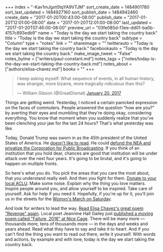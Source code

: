 +++
index = "-Kav1mJgxt0tqYA9VTJM"
sort_create_date = 1484901780
sort_last_updated = 1484927160
sort_publish_date = 1484942460
create_date = "2017-01-20T00:43:00-08:00"
publish_date = "2017-01-20T12:01:00-08:00"
date = "2017-01-20T12:01:00-08:00"
last_updated = "2017-01-20T07:46:00-08:00"
preview_url = "03fe085d-f3ee-dd01-ba0b-4157c893edb9"
name = "Today is the day we start taking the country back"
title = "Today is the day we start taking the country back"
subtype = "Column"
type = "notes"
link = ""
shareimage = ""
twitterauto = "Today is the day we start taking the country back."
facebookauto = "Today is the day we start taking the country back."
make_image_tweet = "False"
notes_byline = ["writers/paul-constant.md"]
notes_tags = ["notes/today-is-the-day-we-start-taking-the-country-back.md"]
notes_about = ["authors/elisa-chavez.md"]
books = ""
+++
<blockquote class="twitter-tweet" data-lang="en"><p lang="en" dir="ltr">I keep asking myself: What sequence of events, in all human history, was stranger, more bizarre, more tragically ridiculous than this?</p>&mdash; William Gibson (@GreatDismal) <a href="https://twitter.com/GreatDismal/status/822273938428305408">January 20, 2017</a></blockquote>

Things are getting weird. Yesterday, I noticed a certain panicked expression on the faces of commuters. People answered the question "how are you?" by averting their eyes and mumbling that they're doing okay, considering everything. You know that moment when you suddenly realize that you've been clenching your jaw for the last 24 hours? That's what yesterday was like.

Today, Donald Trump was sworn in as the 45th president of the United States of America. He [doesn't like to read](http://www.seattlereviewofbooks.com/notes/2017/01/18/i-like-reading-books/). He could [defund the NEA and privatize the Corporation for Public Broadcasting](http://deadline.com/2017/01/trump-plan-privatize-public-broadcasting-kill-national-endowments-for-the-arts-and-humanities-report-1201889748/). If you think of an institution that you hold dear, chances are good that institution will be under attack over the next four years. It's going to be brutal, and it's going to happen on multiple fronts.

So here's what you do. You pick the areas that you care the most about, that you understand really well. And then you fight for them. [Donate to your local ACLU](http://aclu-wa.org/). Make some noise. Explain why the thing you love matters. Inspire people around you, and allow yourself to be inspired. Take care of yourself. Ask for help if you need it. Hopefully, if you're up for it, you'll join us in the streets for the [Womxn's March on Saturday](https://womxnsmarchseattle.wordpress.com/). 

And look for writers to lead the way. [Read Elisa Chavez's great poem "Revenge" again](http://www.seattlereviewofbooks.com/notes/2017/01/03/revenge/). Local poet Jeannine Hall Gailey just [published a moving poem called "Failure, 2016" at Nice Cage](http://nicecage.com/issues/003/gailey.html#failure). There will be many more — thousands more, tens of thousands more — in the days and weeks and years ahead. Read what they have to say and take it to heart. And if you can't find the thing you want to read out there, write it yourself. With words and actions, by example and with love, today is the day we start taking the country back.